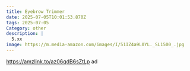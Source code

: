 ```yaml
---
title: Eyebrow Trimmer
date: 2025-07-05T10:01:53.870Z
tags: 2025-07-05
Category: other
description: |
  5.xx
image: https://m.media-amazon.com/images/I/51IZ4a9L0YL._SL1500_.jpg
---
```

https://amzlink.to/az06qdB6sZtLp   ad